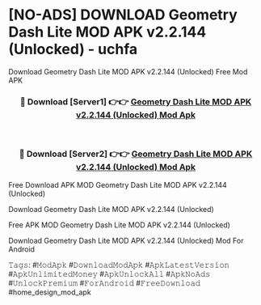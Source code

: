 # [NO-ADS] DOWNLOAD Geometry Dash Lite MOD APK v2.2.144 (Unlocked) - uchfa
Download Geometry Dash Lite MOD APK v2.2.144 (Unlocked) Free Mod APK

<div align="center">
<h3>🔴 Download [Server1] 👉👉 <a href="https://apk-comot.site?title=Geometry_Dash_Lite_MOD_APK_v2.2.144_(Unlocked)">Geometry Dash Lite MOD APK v2.2.144 (Unlocked) Mod Apk</a></h3><br>

<h3>🔴 Download [Server2] 👉👉 <a href="https://apk-comot.site?title=Geometry_Dash_Lite_MOD_APK_v2.2.144_(Unlocked)">Geometry Dash Lite MOD APK v2.2.144 (Unlocked) Mod Apk</a></h3>
</div>


Free Download APK MOD Geometry Dash Lite MOD APK v2.2.144 (Unlocked)

Download Geometry Dash Lite MOD APK v2.2.144 (Unlocked) 

Free APK MOD Geometry Dash Lite MOD APK v2.2.144 (Unlocked) 

Download Geometry Dash Lite MOD APK v2.2.144 (Unlocked) Mod For Android

𝚃𝚊𝚐𝚜: #𝙼𝚘𝚍𝙰𝚙𝚔 #𝙳𝚘𝚠𝚗𝚕𝚘𝚊𝚍𝙼𝚘𝚍𝙰𝚙𝚔 #𝙰𝚙𝚔𝙻𝚊𝚝𝚎𝚜𝚝𝚅𝚎𝚛𝚜𝚒𝚘𝚗 #𝙰𝚙𝚔𝚄𝚗𝚕𝚒𝚖𝚒𝚝𝚎𝚍𝙼𝚘𝚗𝚎𝚢 #𝙰𝚙𝚔𝚄𝚗𝚕𝚘𝚌𝚔𝙰𝚕𝚕 #𝙰𝚙𝚔𝙽𝚘𝙰𝚍𝚜 #𝚄𝚗𝚕𝚘𝚌𝚔𝙿𝚛𝚎𝚖𝚒𝚞𝚖 #𝙵𝚘𝚛𝙰𝚗𝚍𝚛𝚘𝚒𝚍 #𝙵𝚛𝚎𝚎𝙳𝚘𝚠𝚗𝚕𝚘𝚊𝚍 #home_design_mod_apk